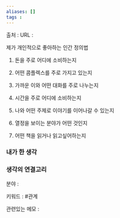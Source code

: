 ```yaml
---
aliases: []
tags :
---
```

출처 : 
URL : 

제가 개인적으로 좋아하는 인간 정의법 
1. 돈을 주로 어디에 소비하는지
2. 어떤 콤플렉스를 주로 가지고 있는지 
3. 가까운 이와 어떤 대화를 주로 나누는지 
4. 시간을 주로 어디에 소비하는지

1.  나와 어떤 주제로 이야기를 이어나갈 수 있는지
2.  열정을 보이는 분야가 어떤 것인지
3.  어떤 책을 읽거나 읽고싶어하는지


### 내가 한 생각

### 생각의 연결고리
분야 : 

키워드 : #관계

관련있는 메모 : 